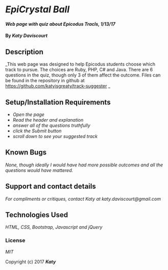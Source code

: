 # _EpiCrystal Ball_

#### _Web page with quiz about Epicodus Tracls, 1/13/17_

#### By _**Katy Daviscourt**_

## Description

_This web page was designed to help Epicodus students choose which track to pursue. The choices are Ruby, PHP, C# and Java. There are 6 questions in the quiz, though only 3 of them affect the outcome. Files can be found in the repository in github at https://github.com/katyisgreaty/track-suggester _

## Setup/Installation Requirements 

* _Open the page_
* _Read the header and explanation_
* _answer all of the questions truthfully_
* _click the Submit button_
* _scroll down to see your suggested track_

## Known Bugs

_None, though ideally I would have had more possible outcomes and all the questions would have mattered._

## Support and contact details

_For compliments or critiques, contact Katy at katy.daviscourt@gmail.com_

## Technologies Used

_HTML, CSS, Bootstrap, Javascript and jQuery_

### License

*MIT*

Copyright (c) 2017 **_Katy_**
